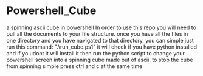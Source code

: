 # Powershell_Cube
a spinning ascii cube in powershell
In order to use this repo you will need to pull all the documents to your file structure.
once you have all the files in one directory and you have navigated to that directory, you can simple just run this command: ".\run_cube.ps1"
it will check if you have python installed and if yo udont it will install it then run the python script to change your powershell screen into a spinning cube made out of ascii.
to stop the cube from spinning simple press ctrl and c at the same time

